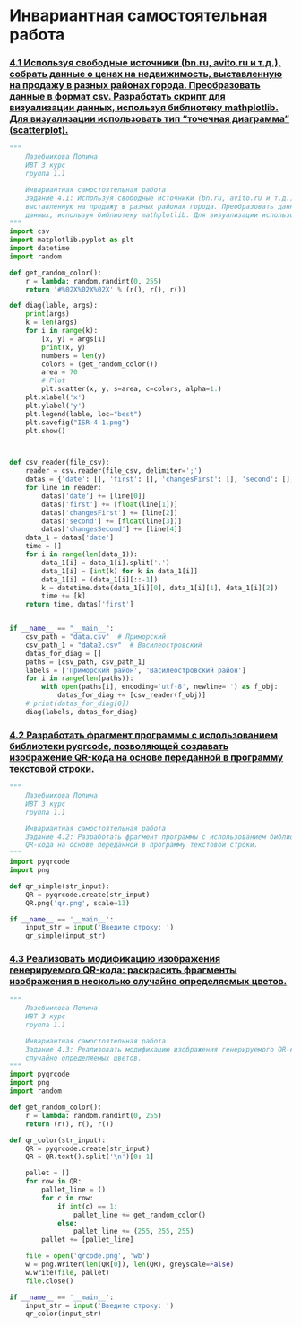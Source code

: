 # Инвариантная самостоятельная работа

### [4.1 Используя свободные источники (bn.ru, avito.ru и т.д.), собрать данные о ценах на недвижимость, выставленную на продажу в разных районах города. Преобразовать данные в формат csv. Разработать скрипт для визуализации данных, используя библиотеку mathplotlib. Для визуализации использовать тип “точечная диаграмма” (scatterplot).](https://replit.com/@PolinaLazebniko/sem5-Tema4-ISR-41#main.py)
```python
"""
    Лазебникова Полина 
    ИВТ 3 курс
    группа 1.1

    Инвариантная самостоятельная работа 
    Задание 4.1: Используя свободные источники (bn.ru, avito.ru и т.д.), собрать данные о ценах на недвижимость, 
    выставленную на продажу в разных районах города. Преобразовать данные в формат csv. Разработать скрипт для визуализации 
    данных, используя библиотеку mathplotlib. Для визуализации использовать тип “точечная диаграмма” (scatterplot).
"""
import csv
import matplotlib.pyplot as plt
import datetime
import random

def get_random_color():
    r = lambda: random.randint(0, 255)
    return '#%02X%02X%02X' % (r(), r(), r())

def diag(lable, args):
    print(args)
    k = len(args)
    for i in range(k):
        [x, y] = args[i]
        print(x, y)
        numbers = len(y)
        colors = (get_random_color())
        area = 70
        # Plot
        plt.scatter(x, y, s=area, c=colors, alpha=1.)
    plt.xlabel('x')
    plt.ylabel('y')
    plt.legend(lable, loc="best")
    plt.savefig("ISR-4-1.png")
    plt.show()



def csv_reader(file_csv):
    reader = csv.reader(file_csv, delimiter=';')
    datas = {'date': [], 'first': [], 'changesFirst': [], 'second': [], 'changesSecond': []}
    for line in reader:
        datas['date'] += [line[0]]
        datas['first'] += [float(line[1])]
        datas['changesFirst'] += [line[2]]
        datas['second'] += [float(line[3])]
        datas['changesSecond'] += [line[4]]
    data_1 = datas['date']
    time = []
    for i in range(len(data_1)):
        data_1[i] = data_1[i].split('.')
        data_1[i] = [int(k) for k in data_1[i]]
        data_1[i] = (data_1[i][::-1])
        k = datetime.date(data_1[i][0], data_1[i][1], data_1[i][2])
        time += [k]
    return time, datas['first']


if __name__ == "__main__":
    csv_path = "data.csv"  # Приморский
    csv_path_1 = "data2.csv"  # Василеостровский
    datas_for_diag = []
    paths = [csv_path, csv_path_1]
    labels = ['Приморский район', 'Василеостровский район']
    for i in range(len(paths)):
        with open(paths[i], encoding='utf-8', newline='') as f_obj:
            datas_for_diag += [csv_reader(f_obj)]
    # print(datas_for_diag[0])
    diag(labels, datas_for_diag)
```
### [4.2 Разработать фрагмент программы с использованием библиотеки pyqrcode, позволяющей создавать изображение QR-кода на основе переданной в программу текстовой строки.](https://replit.com/@PolinaLazebniko/sem5-Tema4-ISR-42#main.py)
```python
"""
    Лазебникова Полина 
    ИВТ 3 курс
    группа 1.1

    Инвариантная самостоятельная работа 
    Задание 4.2: Разработать фрагмент программы с использованием библиотеки pyqrcode, позволяющей создавать изображение 
    QR-кода на основе переданной в программу текстовой строки.
"""
import pyqrcode
import png

def qr_simple(str_input):
    QR = pyqrcode.create(str_input)
    QR.png('qr.png', scale=13)

if __name__ == '__main__':
    input_str = input('Введите строку: ')
    qr_simple(input_str)
```
### [4.3 Реализовать модификацию изображения генерируемого QR-кода: раскрасить фрагменты изображения в несколько случайно определяемых цветов.](https://replit.com/@PolinaLazebniko/sem5-Tema4-ISR-43#main.py)
```python
"""
    Лазебникова Полина 
    ИВТ 3 курс
    группа 1.1

    Инвариантная самостоятельная работа 
    Задание 4.3: Реализовать модификацию изображения генерируемого QR-кода: раскрасить фрагменты изображения в несколько 
    случайно определяемых цветов.
"""
import pyqrcode
import png
import random

def get_random_color():
    r = lambda: random.randint(0, 255)
    return (r(), r(), r())

def qr_color(str_input):
    QR = pyqrcode.create(str_input)
    QR = QR.text().split('\n')[0:-1]

    pallet = []
    for row in QR:
        pallet_line = ()
        for c in row:
            if int(c) == 1:
                pallet_line += get_random_color()
            else:
                pallet_line += (255, 255, 255)
        pallet += [pallet_line]

    file = open('qrcode.png', 'wb')
    w = png.Writer(len(QR[0]), len(QR), greyscale=False)
    w.write(file, pallet)
    file.close()

if __name__ == '__main__':
    input_str = input('Введите строку: ')
    qr_color(input_str)
```
